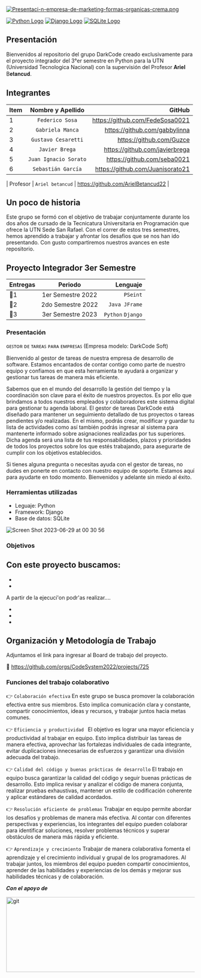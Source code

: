 [![Presentaci-n-empresa-de-marketing-formas-organicas-crema.png](https://i.postimg.cc/cCK2dY67/Presentaci-n-empresa-de-marketing-formas-organicas-crema.png)](https://postimg.cc/bSh3TZxd)

[![Python Logo](https://www.vectorlogo.zone/logos/python/python-official.svg)](https://www.python.org/)
[![Django Logo](https://www.vectorlogo.zone/logos/djangoproject/djangoproject-ar21.svg)](https://www.djangoproject.com/)
[![SQLite Logo](https://www.vectorlogo.zone/logos/sqlite/sqlite-ar21.svg)](https://www.sqlite.org/index.html)


## Presentación

Bienvenidos al repositorio del grupo DarkCode creado exclusivamente para el proyecto integrador del 3°er semestre en Python para la UTN (Universidad Tecnologica Nacional) con la supervisión del Profesor 𝐀𝐫𝐢𝐞𝐥 B𝐞𝐭𝐚𝐧𝐜𝐮𝐝.

## Integrantes

| Item      | Nombre y Apellido     | GitHub  |
| --------- |:---------------------:| -------:|
| 1         | `Federico Sosa`       |    https://github.com/FedeSosa0021     |
| 2         | `Gabriela Manca`      |    https://github.com/gabbylinna    |
| 3         | `Gustavo Cesaretti`   |    https://github.com/Guzce    |
| 4         | `Javier Brega`        |    https://github.com/javierbrega    |
| 5         | `Juan Ignacio Sorato` |    https://github.com/seba0021    |
| 6         | `Sebastián García`    |    https://github.com/Juanisorato21   |


| Profesor        | `Ariel betancud`    |    https://github.com/ArielBetancud22   |

## Un poco de historia

Este grupo se formó con el objetivo de trabajar conjuntamente durante los dos años de cursado de la Tecnicatura Universitaria en Programación que ofrece la UTN Sede San Rafael. Con el correr de estos tres semestres, hemos aprendido a trabajar y afrontar los desafios que se nos han ido presentando. Con gusto compartiremos nuestros avances en este repositorio. 

   

## Proyecto Integrador 3er Semestre

| Entregas  | Periodo           | Lenguaje      |
| --------- |:-----------------:| -------------:|
| 📍1       | 1er Semestre 2022 | `PSeint`      |
| 📍2       | 2do Semestre 2022 | `Java JFrame` |
| 📍3       | 3er Semestre 2023 | `Python` `Django`  

### Presentación 
ɢᴇꜱᴛᴏʀ ᴅᴇ ᴛᴀʀᴇᴀꜱ ᴘᴀʀᴀ ᴇᴍᴘʀᴇꜱᴀꜱ (Empresa modelo: DarkCode Soft)

Bienvenido al gestor de tareas de nuestra empresa de desarrollo de software. Estamos encantados de contar contigo como parte de nuestro equipo y confiamos en que esta herramienta te ayudará a organizar y gestionar tus tareas de manera más eficiente.

Sabemos que en el mundo del desarrollo la gestión del tiempo y la coordinación son clave para el éxito de nuestros proyectos. Es por ello que brindamos a todos nuestros empleados y colaboradores este sistema digital para gestionar tu agenda laboral. El gestor de tareas DarkCode está diseñado para mantener un seguimiento detallado de tus proyectos o tareas pendientes y/o realizadas. En el mismo, podrás crear, modificar y guardar tu lista de actividades como así también podrás ingresar al sistema para mantenerte informado sobre asignaciones realizadas por tus superiores. Dicha agenda será una lista de tus responsabilidades, plazos y prioridades de todos los proyectos sobre los que estés trabajando, para asegurarte de cumplir con los objetivos establecidos.

Si tienes alguna pregunta o necesitas ayuda con el gestor de tareas, no dudes en ponerte en contacto con nuestro equipo de soporte. Estamos aquí para ayudarte en todo momento. Bienvenidos y adelante sin miedo al éxito.

### Herramientas utilizadas 
- Leguaje: Python
- Framework: Django
- Base de datos: SQLite

![Screen Shot 2023-06-29 at 00 30 56](https://github.com/CodeSystem2022/DarkCode-tercer-semestre/assets/103860123/97f9cd77-0d24-42ca-ab44-e4d3063c8ec2)

### Objetivos 

Con este proyecto buscamos:
- 
-
-
A partir de la ejecuci'on podr'as realizar....

-
-
-


## Organización y Metodología de Trabajo

Adjuntamos el link para ingresar al Board de trabajo del proyecto.

📍  https://github.com/orgs/CodeSystem2022/projects/725

### Funciones del trabajo colaborativo  

 👉 `Colaboración efectiva` En este grupo se busca promover la colaboración efectiva entre sus miembros. Esto implica comunicación clara y constante, compartir conocimientos, ideas y recursos, y trabajar juntos hacia metas comunes.
 
 👉 `Eficiencia y productividad ` El objetivo es lograr una mayor eficiencia y productividad al trabajar en equipo. Esto implica distribuir las tareas de manera efectiva, aprovechar las fortalezas individuales de cada integrante, evitar duplicaciones innecesarias de esfuerzos y garantizar una división adecuada del trabajo.
 
👉 `Calidad del código y buenas prácticas de desarrollo` El trabajo en equipo busca garantizar la calidad del código y seguir buenas prácticas de desarrollo. Esto implica revisar y analizar el código de manera conjunta, realizar pruebas exhaustivas, mantener un estilo de codificación coherente y aplicar estándares de calidad acordados.

 👉 `Resolución eficiente de problemas` Trabajar en equipo permite abordar los desafíos y problemas de manera más efectiva. Al contar con diferentes perspectivas y experiencias, los integrantes del equipo pueden colaborar para identificar soluciones, resolver problemas técnicos y superar obstáculos de manera más rápida y eficiente.
 
 👉 `Aprendizaje y crecimiento` Trabajar de manera colaborativa fomenta el aprendizaje y el crecimiento individual y grupal de los programadores. Al trabajar juntos, los miembros del equipo pueden compartir conocimientos, aprender de las habilidades y experiencias de los demás y mejorar sus habilidades técnicas y de colaboración.


𝑪𝒐𝒏 𝒆𝒍 𝒂𝒑𝒐𝒚𝒐 𝒅𝒆 <p align="left"> <a href="https://www.frsr.utn.edu.ar/" target="_blank" rel="noreferrer"> <img src="https://i.postimg.cc/hv66mk8H/utn.png" alt="git" width="800" height="200"/> </a> </p>
